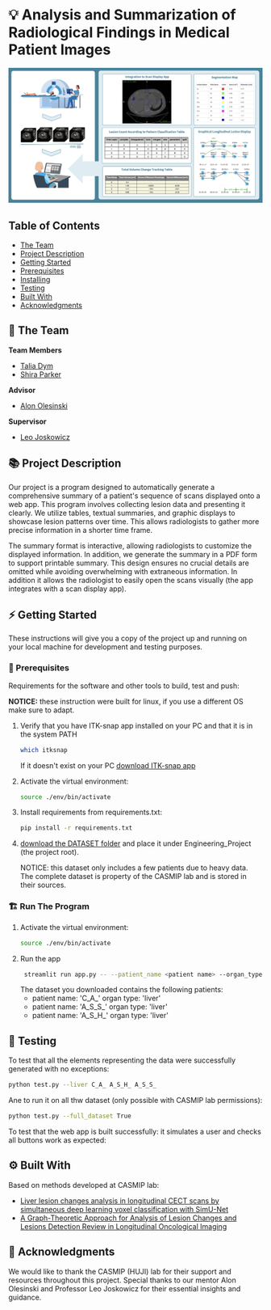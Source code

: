 # 💡 Analysis and Summarization of Radiological Findings in Medical Patient Images

<!-- cool project cover image -->
![Project Cover Image](project_picture_from_poster.png)

<!-- table of content -->
## Table of Contents
- [The Team](#the-team)
- [Project Description](#project-description)
- [Getting Started](#getting-started)
- [Prerequisites](#prerequisites)
- [Installing](#installing)
- [Testing](#testing)
- [Built With](#built-with)
- [Acknowledgments](#acknowledgments)

## 👥 The Team 
**Team Members**
- [Talia Dym](talia.dym@mail.huji.ac.il)
- [Shira Parker](shira.parker@mail.huji.ac.il)

**Advisor**
- [Alon Olesinski](Alon.olesinski@mail.huji.ac.il)
  
**Supervisor**
- [Leo Joskowicz](https://elsc.huji.ac.il/people-directory/faculty-members/leo-joskowicz/)


## 📚 Project Description
Our project is a program designed to automatically generate a comprehensive summary of a patient's
sequence of scans displayed onto a web app. This program involves collecting lesion data and presenting it clearly. 
We utilize tables, textual summaries, and graphic displays to showcase lesion patterns over time. 
This allows radiologists to gather more precise information in a shorter time frame.

The summary format is interactive, allowing radiologists to customize the displayed information. In addition, 
we generate the summary in a PDF form to support printable summary. 
This design ensures no crucial details are omitted while avoiding overwhelming with extraneous information.
In addition it allows the radiologist to easily open the scans visually (the app integrates with a scan display app).


## ⚡ Getting Started

These instructions will give you a copy of the project up and running on
your local machine for development and testing purposes. 

### 🧱 Prerequisites
Requirements for the software and other tools to build, test and push:

**NOTICE:** these instruction were built for linux, if you use a different OS make sure to adapt.

1. Verify that you have ITK-snap app installed on your PC and that it is in the system PATH
    ```bash   
    which itksnap
    ```
    If it doesn't exist on your PC [download ITK-snap app](http://www.itksnap.org/pmwiki/pmwiki.php?n=Downloads.SNAP4)

2. Activate the virtual environment:
    ```bash
    source ./env/bin/activate
    ```

4. Install requirements from requirements.txt:
    ```bash
    pip install -r requirements.txt
    ```
5. [download the DATASET folder](https://drive.google.com/drive/folders/1_WcZRCpbl7htg7E8vAInMXI5c_MQXr2T?usp=share_link) and place it under Engineering_Project (the project root).
   
   NOTICE: this dataset only includes a few patients due to heavy data. The complete dataset is property of the CASMIP lab and is stored in their sources.

### 🏗️ Run The Program
1. Activate the virtual environment:
    ```bash
    source ./env/bin/activate
    ```
2. Run the app
   ```bash
    streamlit run app.py -- --patient_name <patient name> --organ_type <organ type>
    ```
   The dataset you downloaded contains the following patients:
   - patient name: 'C_A_'    organ type: 'liver' 
   - patient name: 'A_S_S_'  organ type: 'liver'
   - patient name: 'A_S_H_'  organ type: 'liver'

## 🧪 Testing
To test that all the elements representing the data were successfully generated with no exceptions:
   ```bash
  python test.py --liver C_A_ A_S_H_ A_S_S_
  ```
Ane to run it on all thw dataset (only possible with CASMIP lab permissions):
   ```bash
  python test.py --full_dataset True
  ```
    
To test that the web app is built successfully: it simulates a user and checks all buttons work as expected:



## ⚙️ Built With
Based on methods developed at CASMIP lab:
  - [Liver lesion changes analysis in longitudinal CECT scans by simultaneous deep learning voxel classification with SimU-Net](https://www.sciencedirect.com/science/article/abs/pii/S1361841522003036)
  - [A Graph-Theoretic Approach for Analysis of Lesion Changes and
Lesions Detection Review in Longitudinal Oncological Imaging](https://www.google.com/url?sa=i&url=https%3A%2F%2Fconferences.miccai.org%2F2023%2Fpapers%2F309-Paper0455.html&psig=AOvVaw1AI096scwoyjR0sW-JoIAH&ust=1719994311614000&source=images&cd=vfe&opi=89978449&ved=0CAYQrpoMahcKEwioobOh9IeHAxUAAAAAHQAAAAAQBA)


## 🙏 Acknowledgments
  We would like to thank the CASMIP (HUJI) lab for their support and resources throughout this project. 
  Special thanks to our mentor Alon Olesinski and Professor Leo Joskowicz for their essential insights and guidance. 
